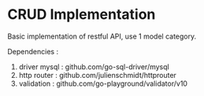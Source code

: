 CRUD Implementation
====

Basic implementation of restful API, use 1 model category.

Dependencies :
1. driver mysql : github.com/go-sql-driver/mysql
2. http router : github.com/julienschmidt/httprouter
3. validation : github.com/go-playground/validator/v10
